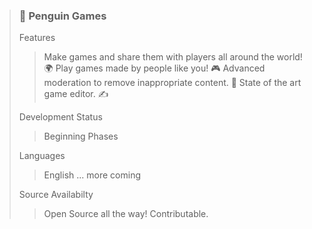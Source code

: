 > ### 🐧 Penguin Games
> Features
> > Make games and share them with players all around the world! 🌍
> > Play games made by people like you! 🎮
> > Advanced moderation to remove inappropriate content. 🔞
> > State of the art game editor. ✍️
> 
> Development Status
> > Beginning Phases
> 
> Languages
> > English
> > ... more coming
> 
> Source Availabilty
> > Open Source all the way!
> > Contributable.
>